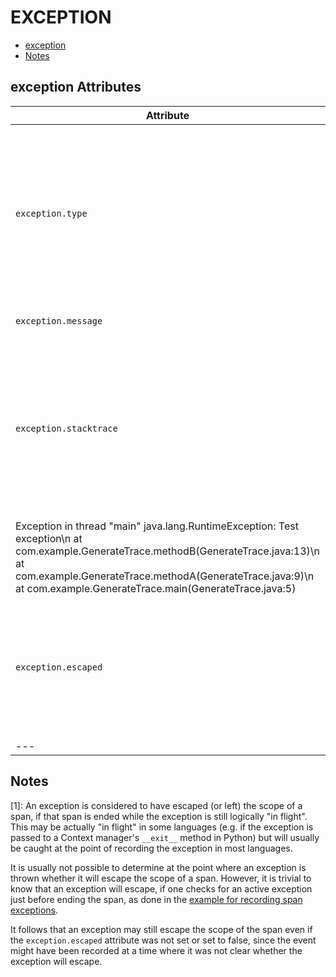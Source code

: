 
<!--- Hugo front matter used to generate the website version of this page:
--->

# EXCEPTION

- [exception](#exception)
- [Notes](#notes)

## exception Attributes

| Attribute  | Type | Description  | Examples  | Stability |
|---|---|---|---|---|
| `exception.type` | string | The type of the exception (its fully-qualified class name, if applicable). The dynamic type of the exception should be preferred over the static type in languages that support it.  |`java.net.ConnectException`; `OSError` | ![Stable](https://img.shields.io/badge/-stable-lightgreen) |
| `exception.message` | string | The exception message.  |`Division by zero`; `Can't convert 'int' object to str implicitly` | ![Stable](https://img.shields.io/badge/-stable-lightgreen) |
| `exception.stacktrace` | string | A stacktrace as a string in the natural representation for the language runtime. The representation is to be determined and documented by each language SIG.  |
Exception in thread "main" java.lang.RuntimeException: Test exception\n at com.example.GenerateTrace.methodB(GenerateTrace.java:13)\n at com.example.GenerateTrace.methodA(GenerateTrace.java:9)\n at com.example.GenerateTrace.main(GenerateTrace.java:5) | ![Stable](https://img.shields.io/badge/-stable-lightgreen) |
| `exception.escaped` | boolean | SHOULD be set to true if the exception event is recorded at a point where it is known that the exception is escaping the scope of the span. [1] | | ![Stable](https://img.shields.io/badge/-stable-lightgreen) |
|---|---|---|---|---|

## Notes

[1]: An exception is considered to have escaped (or left) the scope of a span,
if that span is ended while the exception is still logically "in flight".
This may be actually "in flight" in some languages (e.g. if the exception
is passed to a Context manager's `__exit__` method in Python) but will
usually be caught at the point of recording the exception in most languages.

It is usually not possible to determine at the point where an exception is thrown
whether it will escape the scope of a span.
However, it is trivial to know that an exception
will escape, if one checks for an active exception just before ending the span,
as done in the [example for recording span exceptions](#recording-an-exception).

It follows that an exception may still escape the scope of the span
even if the `exception.escaped` attribute was not set or set to false,
since the event might have been recorded at a time where it was not
clear whether the exception will escape.

